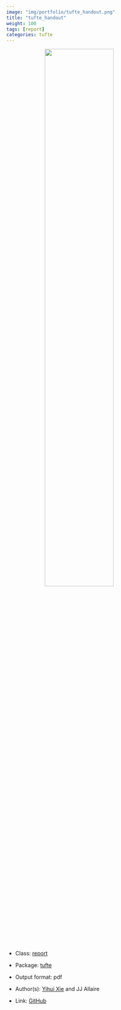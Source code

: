 ```yaml
---
image: "img/portfolio/tufte_handout.png"
title: "tufte_handout"
weight: 100
tags: [report]
categories: tufte
---
```




<!--more-->

<a href="../../img/portfolio/tufte_handout.png"><img class = "jf-image-shadow" src="../../img/portfolio/tufte_handout.png" style="display: block; margin: auto;" width="60%"></a>

- Class: [report](../../tags/report)
- Package: [tufte](tufte)
- Output format: pdf

- Author(s): [Yihui Xie](https://yihui.org/) and JJ Allaire
- Link: [GitHub](https://github.com/rstudio/tufte)


